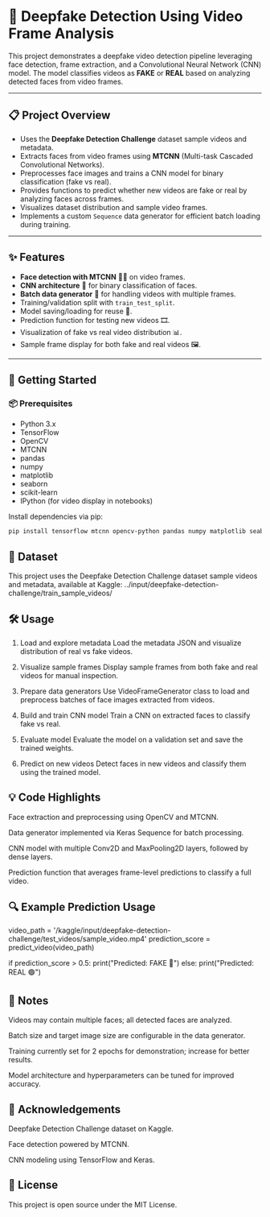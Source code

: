 # 🎥 Deepfake Detection Using Video Frame Analysis

This project demonstrates a deepfake video detection pipeline leveraging face detection, frame extraction, and a Convolutional Neural Network (CNN) model. The model classifies videos as **FAKE** or **REAL** based on analyzing detected faces from video frames.

---

## 📋 Project Overview

- Uses the **Deepfake Detection Challenge** dataset sample videos and metadata.
- Extracts faces from video frames using **MTCNN** (Multi-task Cascaded Convolutional Networks).
- Preprocesses face images and trains a CNN model for binary classification (fake vs real).
- Provides functions to predict whether new videos are fake or real by analyzing faces across frames.
- Visualizes dataset distribution and sample video frames.
- Implements a custom `Sequence` data generator for efficient batch loading during training.

---

## ✨ Features

- **Face detection with MTCNN** 🕵️‍♂️ on video frames.
- **CNN architecture** 🧠 for binary classification of faces.
- **Batch data generator** 🔄 for handling videos with multiple frames.
- Training/validation split with `train_test_split`.
- Model saving/loading for reuse 💾.
- Prediction function for testing new videos 🎞️.
- Visualization of fake vs real video distribution 📊.
- Sample frame display for both fake and real videos 🖼️.

---

## 🚀 Getting Started

### 📦 Prerequisites

- Python 3.x
- TensorFlow
- OpenCV
- MTCNN
- pandas
- numpy
- matplotlib
- seaborn
- scikit-learn
- IPython (for video display in notebooks)

Install dependencies via pip:

```bash
pip install tensorflow mtcnn opencv-python pandas numpy matplotlib seaborn scikit-learn ipython
```
## 📂 Dataset
This project uses the Deepfake Detection Challenge dataset sample videos and metadata, available at Kaggle:
../input/deepfake-detection-challenge/train_sample_videos/

## 🛠️ Usage
1. Load and explore metadata
Load the metadata JSON and visualize distribution of real vs fake videos.

2. Visualize sample frames
Display sample frames from both fake and real videos for manual inspection.

3. Prepare data generators
Use VideoFrameGenerator class to load and preprocess batches of face images extracted from videos.

4. Build and train CNN model
Train a CNN on extracted faces to classify fake vs real.

5. Evaluate model
Evaluate the model on a validation set and save the trained weights.

6. Predict on new videos
Detect faces in new videos and classify them using the trained model.

## 💡 Code Highlights
Face extraction and preprocessing using OpenCV and MTCNN.

Data generator implemented via Keras Sequence for batch processing.

CNN model with multiple Conv2D and MaxPooling2D layers, followed by dense layers.

Prediction function that averages frame-level predictions to classify a full video.

## 🔍 Example Prediction Usage
video_path = '/kaggle/input/deepfake-detection-challenge/test_videos/sample_video.mp4'
prediction_score = predict_video(video_path)

if prediction_score > 0.5:
    print("Predicted: FAKE 🔴")
else:
    print("Predicted: REAL 🟢")

## 📝 Notes
Videos may contain multiple faces; all detected faces are analyzed.

Batch size and target image size are configurable in the data generator.

Training currently set for 2 epochs for demonstration; increase for better results.

Model architecture and hyperparameters can be tuned for improved accuracy.

## 🙏 Acknowledgements
Deepfake Detection Challenge dataset on Kaggle.

Face detection powered by MTCNN.

CNN modeling using TensorFlow and Keras.

## 📄 License
This project is open source under the MIT License.


